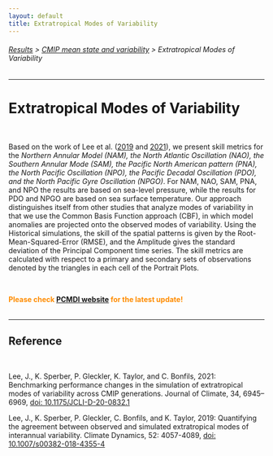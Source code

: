 ```yaml
---
layout: default
title: Extratropical Modes of Variability
---
```

###### [Results][results] > [CMIP mean state and variability][mean_and_variability_index_page] > Extratropical Modes of Variability
---

# Extratropical Modes of Variability

<br/>

Based on the work of Lee et al. ([2019][lee2019] and [2021][lee2021]), we present skill metrics for the _Northern Annular Model (NAM), the North Atlantic Oscillation (NAO), the Southern Annular Mode (SAM), the Pacific North American pattern (PNA), the North Pacific Oscillation (NPO), the Pacific Decadal Oscillation (PDO), and the North Pacific Gyre Oscillation (NPGO)_. For NAM, NAO, SAM, PNA, and NPO the results are based on sea-level pressure, while the results for PDO and NPGO are based on sea surface temperature. Our approach distinguishes itself from other studies that analyze modes of variability in that we use the Common Basis Function approach (CBF), in which model anomalies are projected onto the observed modes of variability. Using the Historical simulations, the skill of the spatial patterns is given by the Root-Mean-Squared-Error (RMSE), and the Amplitude gives the standard deviation of the Principal Component time series. The skill metrics are calculated with respect to a primary and secondary sets of observations denoted by the triangles in each cell of the Portrait Plots.

<br/>

<b><font color="darkorange">Please check [PCMDI website][description_variability_modes] for the latest update!</font></b><br><br>


---

## Reference
<br/>

Lee, J., K. Sperber, P. Gleckler, K. Taylor, and C. Bonfils, 2021: Benchmarking performance changes in the simulation of extratropical modes of variability across CMIP generations. Journal of Climate, 34, 6945–6969, [doi: 10.1175/JCLI-D-20-0832.1][lee2021]

Lee, J., K. Sperber, P. Gleckler, C. Bonfils, and K. Taylor, 2019: Quantifying the agreement between observed and simulated extratropical modes of interannual variability. Climate Dynamics, 52: 4057-4089, [doi: 10.1007/s00382-018-4355-4][lee2019]

[lee2021]: https://journals.ametsoc.org/view/journals/clim/34/17/JCLI-D-20-0832.1.xml
[lee2019]: https://link.springer.com/article/10.1007/s00382-018-4355-4


[results]:{{site.baseurl}}/results
[mean_and_variability_index_page]: {{site.baseurl}}/results/physical.html

[description_variability_modes]: https://pcmdi.llnl.gov/research/metrics/variability_modes/

